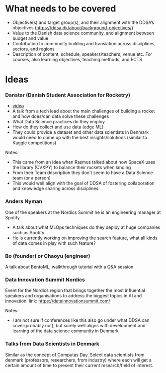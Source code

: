 # What needs to be covered
- Objective(s) and target group(s), and their alignment with the DDSA’s objectives (https://ddsa.dk/about/background-objectives/)
- Value to the Danish data science community, and alignment between budget and value
- Contribution to community building and translation across disciplines, sectors, and regions
- Description of content, schedule, speakers/teachers, venue etc. For courses, also learning objectives, teaching methods, and ECTS

# Ideas

### Danstar (Danish Student Association for Rocketry)
- [video](https://www.youtube.com/watch?v=GnzVhoCY2pk)
- A talk from a tech lead about the main challenges of building a rocket and how does/can data solve these challenges
- What Data Science practices do they employ
- How do they collect and use data (edge ML) 
- They could provide a dataset and other data scientists in Denmark would need to come up with the best insights/solutions (similar to Kaggle competitions)

Notes:
- This came from an idea when Rasmus talked about how SpaceX uses the library (CVXPY) to balance their rockets when landing
- From their Team description they don't seem to have a Data Science team (or a person)
- This would well align with the goal of DDSA of fostering collaboration and knowledge sharing across disciplines

### Anders Nyman
One of the speakers at the Nordics Summit he is an engineering manager at Spotify
- A talk about what MLOps techniques do they deploy at huge companies such as Spotify
- He is currently working on improving the search feature, what all kinds of data comes in play with such feature?

### Bo (founder) or Chaoyu (engineer)
A talk about BentoML, walkthrough tutorial with a Q&A session

### Data Innovation Summit Nordics
Event for the Nordics region that brings together the most influential speakers and organisations to address the biggest topics in AI and innovation.
link: https://datainnovationsummit.com/

Notes:
- I am not sure if conferences like this also go under what DDSA can cover(probably not), but surely well aligns with development and learning of the data science community in Denmark

### Talks from Data Scientists in Denmark
Similar as the concept of Computas Day. Select data scientists from denmark (professors, researchers, from industry) where each will get a certain amount of time to present their current research/field of interest.
